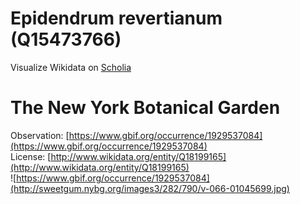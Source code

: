 
Epidendrum revertianum (Q15473766)
==================================
  
Visualize Wikidata on [Scholia](https://scholia.toolforge.org/taxon/Q15473766)
# The New York Botanical Garden
  
Observation: [https://www.gbif.org/occurrence/1929537084](https://www.gbif.org/occurrence/1929537084)  
License: [http://www.wikidata.org/entity/Q18199165](http://www.wikidata.org/entity/Q18199165)  
![https://www.gbif.org/occurrence/1929537084](http://sweetgum.nybg.org/images3/282/790/v-066-01045699.jpg)